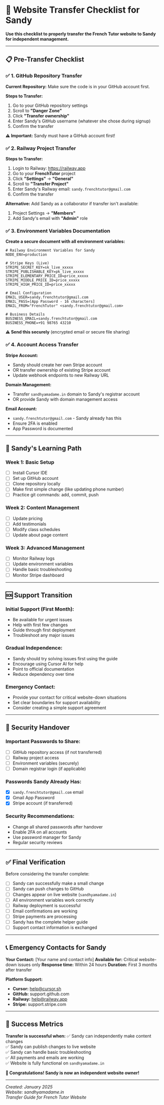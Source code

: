 # 🔄 **Website Transfer Checklist for Sandy**

**Use this checklist to properly transfer the French Tutor website to Sandy for independent management.**

---

## 📋 **Pre-Transfer Checklist**

### ✅ **1. GitHub Repository Transfer**

**Current Repository:** Make sure the code is in your GitHub account first.

**Steps to Transfer:**
1. Go to your GitHub repository settings
2. Scroll to **"Danger Zone"** 
3. Click **"Transfer ownership"**
4. Enter Sandy's GitHub username (whatever she chose during signup)
5. Confirm the transfer

**⚠️ Important:** Sandy must have a GitHub account first!

### ✅ **2. Railway Project Transfer**

**Steps to Transfer:**
1. Login to Railway: https://railway.app
2. Go to your **FrenchTutor** project
3. Click **"Settings"** → **"General"**
4. Scroll to **"Transfer Project"**
5. Enter Sandy's Railway email: `sandy.frenchtutor@gmail.com`
6. Confirm the transfer

**Alternative:** Add Sandy as a collaborator if transfer isn't available:
1. Project Settings → **"Members"**
2. Add Sandy's email with **"Admin"** role

### ✅ **3. Environment Variables Documentation**

**Create a secure document with all environment variables:**

```
# Railway Environment Variables for Sandy
NODE_ENV=production

# Stripe Keys (Live)
STRIPE_SECRET_KEY=sk_live_xxxxx
STRIPE_PUBLISHABLE_KEY=pk_live_xxxxx
STRIPE_ELEMENTARY_PRICE_ID=price_xxxxx
STRIPE_MIDDLE_PRICE_ID=price_xxxxx
STRIPE_HIGH_PRICE_ID=price_xxxxx

# Email Configuration
EMAIL_USER=sandy.frenchtutor@gmail.com
EMAIL_PASS=[App Password - 16 characters]
EMAIL_FROM="FrenchTutor" <sandy.frenchtutor@gmail.com>

# Business Details
BUSINESS_EMAIL=sandy.frenchtutor@gmail.com
BUSINESS_PHONE=+91 98765 43210
```

**⚠️ Send this securely** (encrypted email or secure file sharing)

### ✅ **4. Account Access Transfer**

**Stripe Account:**
- Sandy should create her own Stripe account
- OR transfer ownership of existing Stripe account
- Update webhook endpoints to new Railway URL

**Domain Management:**
- Transfer `sandhyamadame.in` domain to Sandy's registrar account
- OR provide Sandy with domain management access

**Email Account:**
- `sandy.frenchtutor@gmail.com` - Sandy already has this
- Ensure 2FA is enabled
- App Password is documented

---

## 📖 **Sandy's Learning Path**

### **Week 1: Basic Setup**
- [ ] Install Cursor IDE
- [ ] Set up GitHub account
- [ ] Clone repository locally
- [ ] Make first simple change (like updating phone number)
- [ ] Practice git commands: add, commit, push

### **Week 2: Content Management**
- [ ] Update pricing
- [ ] Add testimonials
- [ ] Modify class schedules
- [ ] Update about page content

### **Week 3: Advanced Management**
- [ ] Monitor Railway logs
- [ ] Update environment variables
- [ ] Handle basic troubleshooting
- [ ] Monitor Stripe dashboard

---

## 🆘 **Support Transition**

### **Initial Support (First Month):**
- Be available for urgent issues
- Help with first few changes
- Guide through first deployment
- Troubleshoot any major issues

### **Gradual Independence:**
- Sandy should try solving issues first using the guide
- Encourage using Cursor AI for help
- Point to official documentation
- Reduce dependency over time

### **Emergency Contact:**
- Provide your contact for critical website-down situations
- Set clear boundaries for support availability
- Consider creating a simple support agreement

---

## 🔐 **Security Handover**

### **Important Passwords to Share:**
- [ ] GitHub repository access (if not transferred)
- [ ] Railway project access
- [ ] Environment variables (securely)
- [ ] Domain registrar login (if applicable)

### **Passwords Sandy Already Has:**
- [x] `sandy.frenchtutor@gmail.com` email
- [x] Gmail App Password
- [x] Stripe account (if transferred)

### **Security Recommendations:**
- Change all shared passwords after handover
- Enable 2FA on all accounts
- Use password manager for Sandy
- Regular security reviews

---

## ✅ **Final Verification**

Before considering the transfer complete:

- [ ] Sandy can successfully make a small change
- [ ] Sandy can push changes to GitHub
- [ ] Changes appear on live website (`sandhyamadame.in`)
- [ ] All environment variables work correctly
- [ ] Railway deployment is successful
- [ ] Email confirmations are working
- [ ] Stripe payments are processing
- [ ] Sandy has the complete helper guide
- [ ] Support contact information is exchanged

---

## 📞 **Emergency Contacts for Sandy**

**Your Contact:** [Your name and contact info]
**Available for:** Critical website-down issues only
**Response time:** Within 24 hours
**Duration:** First 3 months after transfer

**Platform Support:**
- **Cursor:** help@cursor.sh
- **GitHub:** support.github.com  
- **Railway:** help@railway.app
- **Stripe:** support.stripe.com

---

## 🎯 **Success Metrics**

**Transfer is successful when:**
✅ Sandy can independently make content changes  
✅ Sandy can publish changes to live website  
✅ Sandy can handle basic troubleshooting  
✅ All payments and emails are working  
✅ Website is fully functional on `sandhyamadame.in`  

**🎉 Congratulations! Sandy is now an independent website owner!**

---

*Created: January 2025*  
*Website: sandhyamadame.in*  
*Transfer Guide for French Tutor Website* 